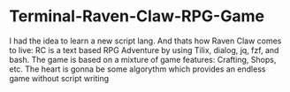 # Terminal-Raven-Claw-RPG-Game
I had the idea to learn a new script lang.  And thats how Raven Claw comes to live: RC is a text based RPG Adventure by using Tilix, dialog, jq, fzf, and bash. The game is based on a mixture of game features: Crafting, Shops, etc. The heart is gonna be some algorythm which provides an endless game without script writing
